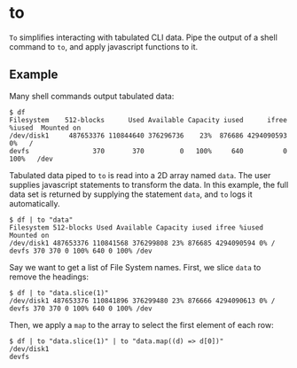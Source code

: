 # to

`To` simplifies interacting with tabulated CLI data. Pipe the output of a shell command to `to`, and apply javascript functions to it.

## Example

Many shell commands output tabulated data:

```shell
$ df
Filesystem    512-blocks      Used Available Capacity iused      ifree %iused  Mounted on
/dev/disk1     487653376 110844640 376296736    23%  876686 4294090593    0%   /
devfs                370       370         0   100%     640          0  100%   /dev
```

Tabulated data piped to `to` is read into a 2D array named `data`. The user supplies javascript statements to transform the data. In this example, the full data set is returned by supplying the statement `data`, and `to` logs it automatically.

```shell
$ df | to "data"
Filesystem 512-blocks Used Available Capacity iused ifree %iused Mounted on
/dev/disk1 487653376 110841568 376299808 23% 876685 4294090594 0% /
devfs 370 370 0 100% 640 0 100% /dev
```

Say we want to get a list of File System  names. First, we slice `data` to remove the headings:

```shell
$ df | to "data.slice(1)"
/dev/disk1 487653376 110841896 376299480 23% 876666 4294090613 0% /
devfs 370 370 0 100% 640 0 100% /dev
```

Then, we apply a `map` to the array to select the first element of each row:

```shell
$ df | to "data.slice(1)" | to "data.map((d) => d[0])"
/dev/disk1
devfs
```
